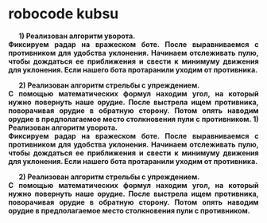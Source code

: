# robocode kubsu
<b>1) Реализован алгоритм уворота.
    <br>    Фиксируем радар на вражеском боте. После выравниваемся с противником для удобства уклонения. Начинаем отслеживать пулю, чтобы дождаться ее приближения и свести к минимуму движения для уклонения. Если нашего бота протаранили уходим от противника.

<p>2) Реализован алгоритм стрельбы с упреждением.
    <br>    С помощью математических формул находим угол, на который нужно повернуть наше орудие. После выстрела ищем противника, поворачивая орудие в обратную сторону. Потом опять наводим орудие в предполагаемое место столкновения пули с противником.

<!DOCTYPE html>
<html>
 <head>
  <meta charset="utf-8">
  <title>text-indent</title>
  <style>
   P { 
    text-indent: 1.5em; /* Отступ первой строки */
    text-align: justify; /* Выравнивание по ширине */
   }
  </style> 
 </head> 
 <body>
   <b>1) Реализован алгоритм уворота.
    <br>    Фиксируем радар на вражеском боте. После выравниваемся с противником для удобства уклонения. Начинаем отслеживать пулю, чтобы дождаться ее приближения и свести к минимуму движения для уклонения. Если нашего бота протаранили уходим от противника.

<p>2) Реализован алгоритм стрельбы с упреждением.
    <br>    С помощью математических формул находим угол, на который нужно повернуть наше орудие. После выстрела ищем противника, поворачивая орудие в обратную сторону. Потом опять наводим орудие в предполагаемое место столкновения пули с противником.
 </body>
</html>
